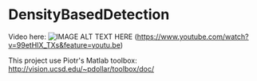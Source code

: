# DensityBasedDetection
Video here:
![IMAGE ALT TEXT HERE](https://i.ytimg.com/vi/99etHIX_TXs/2.jpg)
(https://www.youtube.com/watch?v=99etHIX_TXs&feature=youtu.be)


This project use Piotr's Matlab toolbox: http://vision.ucsd.edu/~pdollar/toolbox/doc/
